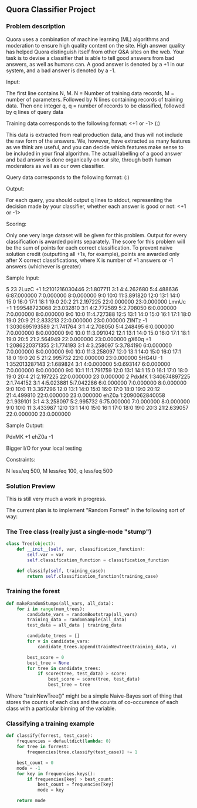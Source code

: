 ## Quora Classifier Project

### Problem description

Quora uses a combination of machine learning (ML) algorithms and moderation to ensure high quality content on the site. High answer quality has helped Quora distinguish itself from other Q&A sites on the web.
Your task is to devise a classifier that is able to tell good answers from bad answers, as well as humans can. A good answer is denoted by a +1 in our system, and a bad answer is denoted by a -1.

Input:

The first line contains N, M. N = Number of training data records, M = number of parameters. Followed by N lines containing records of training data. Then one integer q, q = number of records to be classified, followed by q lines of query data

Training data corresponds to the following format:
<answer-identifier> <+1 or -1> (<feature-index>:<feature-value>)

This data is extracted from real production data, and thus will not include the raw form of the
answers. We, however, have extracted as many features as we think are useful, and you can
decide which features make sense to be included in your final algorithm. The actual labelling of
a good answer and bad answer is done organically on our site, through both human moderators
as well as our own classifier.

Query data corresponds to the following format:
<answer-identifier> (<feature-index>:<feature-value>)

Output:

For each query, you should output q lines to stdout, representing the decision made by your classifier, whether each answer is good or not:
<answer-identifier> <+1 or -1>

Scoring:

Only one very large dataset will be given for this problem. Output for every classification is awarded points separately. The score for this problem will be the sum of points for each correct classification. To prevent naive solution credit (outputting all +1s, for example), points are awarded only after X correct classifications, where X is number of +1 answers or -1 answers (whichever is greater)

Sample Input:

5 23
2LuzC +1 1:2101216030446 2:1.807711 3:1 4:4.262680 5:4.488636 6:87.000000 7:0.000000 8:0.000000 9:0 10:0 11:3.891820 12:0 13:1 14:0 15:0 16:0 17:1 18:1 19:0 20:2 21:2.197225 22:0.000000 23:0.000000
LmnUc +1 1:99548723068 2:3.032810 3:1 4:2.772589 5:2.708050 6:0.000000 7:0.000000 8:0.000000 9:0 10:0 11:4.727388 12:5 13:1 14:0 15:0 16:1 17:1 18:0 19:0 20:9 21:2.833213 22:0.000000 23:0.000000
ZINTz -1 1:3030695193589 2:1.741764 3:1 4:2.708050 5:4.248495 6:0.000000 7:0.000000 8:0.000000 9:0 10:0 11:3.091042 12:1 13:1 14:0 15:0 16:0 17:1 18:1 19:0 20:5 21:2.564949 22:0.000000 23:0.000000
gX60q +1 1:2086220371355 2:1.774193 3:1 4:3.258097 5:3.784190 6:0.000000 7:0.000000 8:0.000000 9:0 10:0 11:3.258097 12:0 13:1 14:0 15:0 16:0 17:1 18:0 19:0 20:5 21:2.995732 22:0.000000 23:0.000000
5HG4U -1 1:352013287143 2:1.689824 3:1 4:0.000000 5:0.693147 6:0.000000 7:0.000000 8:0.000000 9:0 10:1 11:1.791759 12:0 13:1 14:1 15:0 16:1 17:0 18:0 19:0 20:4 21:2.197225 22:0.000000 23:0.000000
2
PdxMK 1:340674897225 2:1.744152 3:1 4:5.023881 5:7.042286 6:0.000000 7:0.000000 8:0.000000 9:0 10:0 11:3.367296 12:0 13:1 14:0 15:0 16:0 17:0 18:0 19:0 20:12 21:4.499810 22:0.000000 23:0.000000
ehZ0a 1:2090062840058 2:1.939101 3:1 4:3.258097 5:2.995732 6:75.000000 7:0.000000 8:0.000000 9:0 10:0 11:3.433987 12:0 13:1 14:0 15:0 16:1 17:0 18:0 19:0 20:3 21:2.639057 22:0.000000 23:0.000000

Sample Output:

PdxMK +1
ehZ0a -1

Bigger I/O for your local testing

Constraints:

N less/eq 500, M less/eq 100, q less/eq 500

### Solution Preview

This is still very much a work in progress. 

The current plan is to implement "Random Forrest" in the following sort of way:

### The Tree class (really just a single-node "stump")
```python
class Tree(object):
    def __init__(self, var, classification_function):
        self.var = var
        self.classification_function = classification_function

    def classify(self, training_case):
        return self.classification_function(training_case)
```

### Training the forest
```python
def makeRandomStumps(all_vars, all_data):
    for i in range(num_trees):
        candidate_vars = randomBootstrap(all_vars)
        training_data = randomSample(all_data)
        test_data = all_data | training_data

        candidate_trees = []
        for v in candidate_vars:
            candidate_trees.append(trainNewTree(training_data, v)

        best_score = 0
        best_tree = None
        for tree in candidate_trees:
            if score(tree, test_data) > score:
                best_score = score(tree, test_data)
                best_tree = tree
```

Where "trainNewTree()" might be a simple Naive-Bayes sort of thing that stores the counts of each clas and the counts of co-occurence of each class with a particular binning of the variable.

### Classifying a training example
```python
def classify(forrest, test_case):
    frequencies = defaultdict(lambda: 0)
    for tree in forrest:
        frequencies[tree.classify(test_case)] += 1

    best_count = 0
    mode = -1
    for key in frequencies.keys():
        if frequencies[key] > best_count:
            best_count = frequencies[key]
            mode = key

    return mode
```
